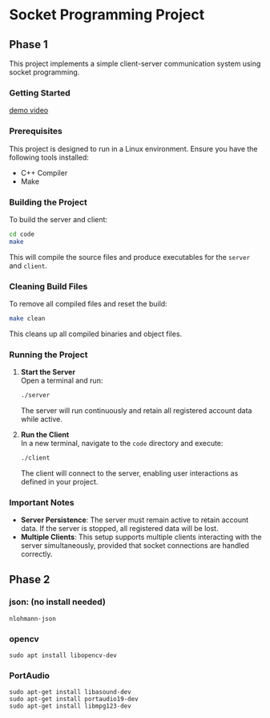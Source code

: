 # Socket Programming Project

## Phase 1

This project implements a simple client-server communication system using socket programming.

### Getting Started

[demo video](https://youtu.be/eVZX76FQUVY)

### Prerequisites
This project is designed to run in a Linux environment. Ensure you have the following tools installed:
- C++ Compiler
- Make

### Building the Project

To build the server and client:

```bash
cd code
make
```

This will compile the source files and produce executables for the `server` and `client`.

### Cleaning Build Files

To remove all compiled files and reset the build:

```bash
make clean
```

This cleans up all compiled binaries and object files.

### Running the Project

1. **Start the Server**  
   Open a terminal and run:

   ```bash
   ./server
   ```

   The server will run continuously and retain all registered account data while active.

2. **Run the Client**  
   In a new terminal, navigate to the `code` directory and execute:

   ```bash
   ./client
   ```

   The client will connect to the server, enabling user interactions as defined in your project.

### Important Notes

- **Server Persistence**: The server must remain active to retain account data. If the server is stopped, all registered data will be lost.
- **Multiple Clients**: This setup supports multiple clients interacting with the server simultaneously, provided that socket connections are handled correctly.

## Phase 2

### json: (no install needed)
```
nlohmann-json
```

### opencv
```
sudo apt install libopencv-dev
```


### PortAudio
```
sudo apt-get install libasound-dev
sudo apt-get install portaudio19-dev
sudo apt-get install libmpg123-dev
```

